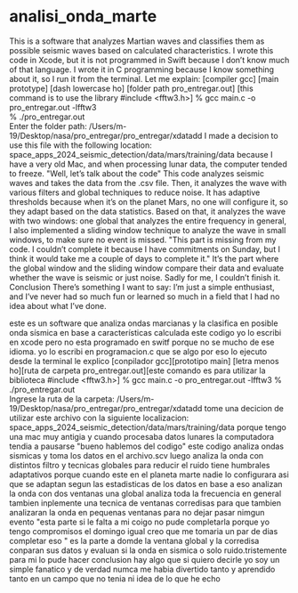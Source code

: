 # analisi_onda_marte
This is a software that analyzes Martian waves and classifies them as possible seismic waves based on calculated characteristics.
I wrote this code in Xcode, but it is not programmed in Swift because I don’t know much of that language.
I wrote it in C programming because I know something about it, so I run it from the terminal. Let me explain:
[compiler gcc] [main prototype] [dash lowercase ho] [folder path pro_entregar.out] [this command is to use the library #include <fftw3.h>]
% gcc main.c -o pro_entregar.out -lfftw3  
% ./pro_entregar.out  
Enter the folder path: /Users/m-19/Desktop/nasa/pro_entregar/pro_entregar/xdatadd
I made a decision to use this file with the following location: space_apps_2024_seismic_detection/data/mars/training/data
because I have a very old Mac, and when processing lunar data, the computer tended to freeze.
"Well, let’s talk about the code"
This code analyzes seismic waves and takes the data from the .csv file.
Then, it analyzes the wave with various filters and global techniques to reduce noise.
It has adaptive thresholds because when it’s on the planet Mars, no one will configure it, so they adapt based on the data statistics.
Based on that, it analyzes the wave with two windows: one global that analyzes the entire frequency in general,
I also implemented a sliding window technique to analyze the wave in small windows, to make sure no event is missed.
"This part is missing from my code. I couldn’t complete it because I have commitments on Sunday, but I think it would take me a couple of days to complete it."
It’s the part where the global window and the sliding window compare their data and evaluate whether the wave is seismic or just noise. Sadly for me, I couldn’t finish it.
Conclusion
There’s something I want to say: I’m just a simple enthusiast, and I’ve never had so much fun or learned so much in a field that I had no idea about what I’ve done.





este es un software que analiza ondas marcianas y la clasifica en posible onda sísmica en base a características calculada
este codigo yo lo escribi en xcode pero no esta programado en switf porque no se mucho de ese idioma.
yo lo escribi en programacion.c que se algo por eso lo ejecuto desde la terminal le explico 
[conpilador gcc][prototipo main] [letra menos ho][ruta de carpeta pro_entregar.out][este comando es para utilizar la biblioteca #include <fftw3.h>] 
% gcc main.c -o pro_entregar.out -lfftw3
% ./pro_entregar.out                    
Ingrese la ruta de la carpeta: /Users/m-19/Desktop/nasa/pro_entregar/pro_entregar/xdatadd 
tome una decicion de utilizar este archivo con la siguiente localizacion: space_apps_2024_seismic_detection/data/mars/training/data
porque tengo una mac muy antigia y cuando procesaba datos lunares la computadora tendia a pausarse
"bueno hablemos del codigo" 
este codigo analiza ondas sismicas y toma los datos en el archivo.scv 
luego analiza la onda con distintos filtro y tecnicas globales para reducir el ruido
tiene humbrales adaptativos porque cuando este en el planeta marte nadie lo configurara asi que se adaptan segun las estadisticas de los datos 
en base a eso analizan la onda con dos ventanas una global analiza toda la frecuencia en general 
tambien inplemente una tecnica de ventanas corredisas para que tambien analizaran la onda en pequenas ventanas para no dejar pasar nimgun evento 
"esta parte si le falta a mi coigo no pude completarla porque yo tengo compromisos el domingo igual creo que me tomaria un par de dias completar eso "
es la parte a domde la ventana global y la corredisa conparan sus datos y evaluan si la onda en sismica o solo ruido.tristemente para mi lo pude hacer
conclusion
hay algo que si quiero decirle yo soy un simple fanatico y de verdad numca me habia divertido tanto y aprendido tanto en un campo que no tenia ni idea de lo que he echo 
